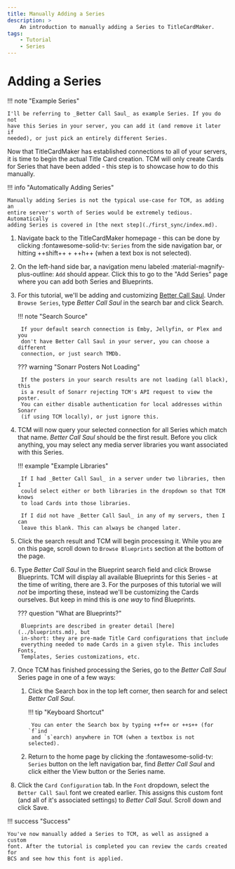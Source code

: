 ```yaml
---
title: Manually Adding a Series
description: >
    An introduction to manually adding a Series to TitleCardMaker.
tags:
    - Tutorial
    - Series
---
```


# Adding a Series


!!! note "Example Series"

    I'll be referring to _Better Call Saul_ as example Series. If you do not
    have this Series in your server, you can add it (and remove it later if
    needed), or just pick an entirely different Series.

Now that TitleCardMaker has established connections to all of your servers, it
is time to begin the actual Title Card creation. TCM will only create Cards for
Series that have been added - this step is to showcase how to do this manually.

!!! info "Automatically Adding Series"

    Manually adding Series is not the typical use-case for TCM, as adding an
    entire server's worth of Series would be extremely tedious. Automatically
    adding Series is covered in [the next step](./first_sync/index.md).

1. Navigate back to the TitleCardMaker homepage - this can be done by clicking
:fontawesome-solid-tv: `Series` from the side navigation bar, or hitting
++shift++ + ++h++ (when a text box is not selected).

2. On the left-hand side bar, a navigation menu labeled
:material-magnify-plus-outline: `Add` should appear. Click this to go to the
"Add Series" page where you can add both Series and Blueprints.

3. For this tutorial, we'll be adding and customizing
[Better Call Saul](https://www.themoviedb.org/tv/60059-better-call-saul). Under
`Browse Series`, type _Better Call Saul_ in the search bar and click
<span class="example md-button">Search</span>.

    !!! note "Search Source"

        If your default search connection is Emby, Jellyfin, or Plex and you
        don't have Better Call Saul in your server, you can choose a different
        connection, or just search TMDb.

    ??? warning "Sonarr Posters Not Loading"

        If the posters in your search results are not loading (all black), this
        is a result of Sonarr rejecting TCM's API request to view the poster.
        You can either disable authentication for local addresses within Sonarr
        (if using TCM locally), or just ignore this.

4. TCM will now query your selected connection for all Series which match that
name. _Better Call Saul_ should be the first result. Before you click anything,
you may select any media server libraries you want associated with this Series.

    !!! example "Example Libraries"

        If I had _Better Call Saul_ in a server under two libraries, then I
        could select either or both libraries in the dropdown so that TCM knows
        to load Cards into those libraries.

        If I did not have _Better Call Saul_ in any of my servers, then I can
        leave this blank. This can always be changed later.

5. Click the search result and TCM will begin processing it. While you are on
this page, scroll down to `Browse Blueprints` section at the bottom of the page.

6. Type _Better Call Saul_ in the Blueprint search field and click
<span class="example md-button">Browse Blueprints</span>. TCM will display all
available Blueprints for this Series - at the time of writing, there are 3. For
the purposes of this tutorial we will _not_ be importing these, instead we'll be
customizing the Cards ourselves. But keep in mind this is _one way_ to find
Blueprints.

    ??? question "What are Blueprints?"

        Blueprints are described in greater detail [here](../blueprints.md), but
        in-short: they are pre-made Title Card configurations that include
        everything needed to made Cards in a given style. This includes Fonts,
        Templates, Series customizations, etc.

7. Once TCM has finished processing the Series, go to the _Better Call Saul_
Series page in one of a few ways:

    1. Click the Search box in the top left corner, then search for and select
    _Better Call Saul_.

        !!! tip "Keyboard Shortcut"

            You can enter the Search box by typing ++f++ or ++s++ (for `f`ind
            and `s`earch) anywhere in TCM (when a textbox is not selected).
    
    2. Return to the home page by clicking the :fontawesome-solid-tv: `Series`
    button on the left navigation bar, find _Better Call Saul_ and click either
    the <span class="example md-button">View</span> button or the Series name.

8. Click the `Card Configuration` tab. In the `Font` dropdown, select the
`Better Call Saul` font we created earlier. This assigns this custom font (and
all of it's associated settings) to _Better Call Saul_. Scroll down and click
<span class="example md-button">Save</span>.

!!! success "Success"

    You've now manually added a Series to TCM, as well as assigned a custom
    font. After the tutorial is completed you can review the cards created for
    BCS and see how this font is applied.
